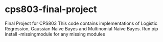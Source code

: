 # cps803-final-project

Final Project for CPS803
This code contains implementations of Logistic Regression, Gaussian Naive Bayes and Multinomial Naive Bayes. 
Run pip install -missingmodule for any missing modules
